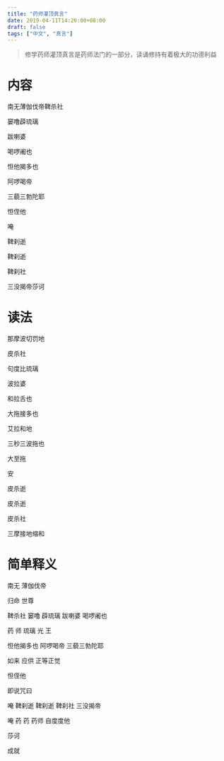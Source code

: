 ```yaml
---
title: "药师灌顶真言"
date: 2019-04-11T14:26:00+08:00
draft: false
tags: ["中文", "真言"]
---
```


> 修学药师灌顶真言是药师法门的一部分，读诵修持有着极大的功德利益

# 内容

南无薄伽伐帝鞞杀社

窭噜薜琉璃

跋喇婆

喝啰阇也

<!--more-->

怛他揭多也

阿啰喝帝

三藐三勃陀耶

怛侄他

唵

鞞刹逝

鞞刹逝

鞞刹社

三没揭帝莎诃

# 读法

那摩波切罚地

皮杀社

句度比琉璃

波拉婆

和拉舌也

大拖接多也

艾拉和地

三秒三波拖也

大至拖

安

皮杀逝

皮杀逝

皮杀社

三摩接地缩和

# 简单释义

南无 薄伽伐帝

归命 世尊

鞞杀社 窭噜 薜琉璃 跋喇婆 喝啰阇也

药 师 琉璃 光 王

怛他揭多也 阿啰喝帝 三藐三勃陀耶

如来 应供 正等正觉

怛侄他

即说咒曰

唵 鞞刹逝 鞞刹逝 鞞刹社 三没揭帝

唵 药 药 药师 自度度他

莎诃

成就

